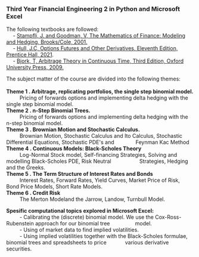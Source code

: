 ### Third Year Financial Engineering 2 in Python and Microsoft Excel

The following textbooks are followed:<br> 
&emsp; - <a href='https://www.amazon.com/Mathematics-Finance-Applied-Undergraduate-Texts/dp/0821847937#detailBullets_feature_div'>Stampfli, J. and Goodman, V, The Mathematics of Finance: Modeling and Hedging, Brooks/Cole, 2001.</a> <br>
&emsp; - <a href='https://www.amazon.com/Options-Futures-Other-Derivatives-Global/dp/1292410655/ref=d_pd_sbs_vft_none_sccl_1_1/146-2724929-6254905?pd_rd_w=h8BzZ&content-id=amzn1.sym.3676f086-9496-4fd7-8490-77cf7f43f846&pf_rd_p=3676f086-9496-4fd7-8490-77cf7f43f846&pf_rd_r=10APVXRS85YS4TJMJ1KG&pd_rd_wg=VzeJP&pd_rd_r=d515fd51-852c-4d4a-a259-8cc6bffc5aa9&pd_rd_i=1292410655&psc=1'>Hull, J.C, Options Futures and Other Derivatives, Eleventh Edition, Prentice Hall, 2021</a>.<br>
&emsp; - <a href='https://www.amazon.com/Arbitrage-Theory-Continuous-Oxford-Finance/dp/019957474X'>Bjork, T, Arbitrage Theory in Continuous Time, Third Edition, Oxford University Press, 2009.</a> <br>

The subject matter of the course are divided into the following themes:<br><br>
<b>Theme 1 . Arbitrage, replicating portfolios, the single step binomial model.</b> <br>
&emsp; &emsp; Pricing of forwards options and implementing delta hedging with the single step binomial model. <br>
<b>Theme 2 . n-Step Binomial Trees. </b><br>
&emsp; &emsp; Pricing of forwards options and implementing delta hedging with the n-step binomial model. <br>
<b>Theme 3 . Brownian Motion and Stochastic Calculus.</b> <br>
&emsp; &emsp; Brownian Motion, Stochastic Calculus and Ito Calculus, Stochastic Differential Equations, Stochastic PDE's and &emsp; &emsp; &emsp; Feynman Kac Method <br>
<b>Theme 4 . Continuous Models: Black-Scholes Theory</b> <br>
&emsp; &emsp; Log-Normal Stock model, Self-financing Strategies, Solving and modelling Black-Scholes PDE, Risk Neutral &emsp; &emsp; &emsp; &emsp; Strategies, Hedging and the Greeks. <br>
<b>Theme 5 . The Term Structure of Interest Rates and Bonds</b> <br>
&emsp; &emsp; Interest Rates, Forward Rates, Yield Curves, Market Price of Risk, Bond Price Models, Short Rate Models. <br>
<b>Theme 6 . Credit Risk</b> <br>
&emsp; &emsp; The Merton Modeland the Jarrow, Landow, Turnbull Model. <br>

<b>Spesific computational topics explored in Microsoft Excel:</b><br>
&emsp; &emsp; - Calibrating the (discrete) binomial model. We use the Cox-Ross-Rubenstein approach for our binomial tree &emsp; &emsp;&emsp; &emsp;model.<br>
&emsp; &emsp; - Using of market data to find implied volatilities.<br>
&emsp; &emsp; - Using implied volatilities together with the Black-Scholes formulae, binomial trees and spreadsheets to price &emsp;&emsp; &emsp;various derivative securities.
